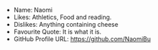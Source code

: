 * Name: Naomi
* Likes: Athletics, Food and reading.
* Dislikes: Anything containing cheese
* Favourite Quote: It is what it is.
* GitHub Profile URL: https://github.com/NaomiBu
